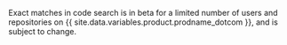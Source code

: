 Exact matches in code search is in beta for a limited number of users and repositories on {{ site.data.variables.product.prodname_dotcom }}, and is subject to change.
